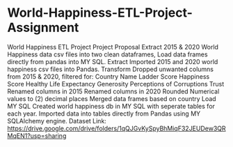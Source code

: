 # World-Happiness-ETL-Project-Assignment

World Happiness ETL Project
Project Proposal
Extract 2015 & 2020 World Happiness data csv files into two clean dataframes, Load data frames directly from pandas into MY SQL.
Extract
Imported 2015 and 2020 world happiness csv files  into Pandas.
Transform
Dropped unwanted columns from 2015 & 2020, filtered for:
Country Name
Ladder Score
Happiness Score
Healthy Life Expectancy
Generosity
Perceptions of Corruptions
Trust
Renamed columns in 2015
Renamed columns in 2020
Rounded Numerical values to (2) decimal places
Merged data frames based on country
Load
MY SQL
Created world happiness db in MY SQL with seperate tables for each year.
Imported data into tables directly from Pandas using MY SQLAlchemy engine.
Dataset Link: https://drive.google.com/drive/folders/1qQJGvKySpyBhMiqF32JEUDew3QRMqEN1?usp=sharing
